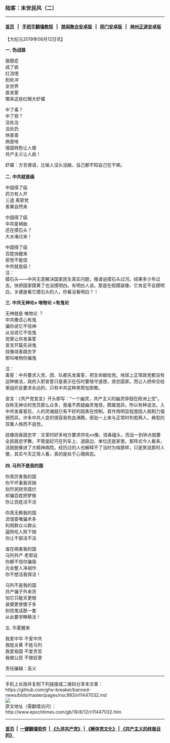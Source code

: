 ### 陆客：末世民风（二）
------------------------

#### [首页](https://github.com/gfw-breaker/banned-news/blob/master/README.md) &nbsp;&nbsp;|&nbsp;&nbsp; [手把手翻墙教程](https://github.com/gfw-breaker/guides/wiki) &nbsp;&nbsp;|&nbsp;&nbsp; [禁闻聚合安卓版](https://github.com/gfw-breaker/bn-android) &nbsp;&nbsp;|&nbsp;&nbsp; [网门安卓版](https://github.com/oGate2/oGate) &nbsp;&nbsp;|&nbsp;&nbsp; [神州正道安卓版](https://github.com/SzzdOgate/update) 



<div><p>
 【大纪元2019年08月12日讯】
</p>
<p>
 <strong>
  一. 伪战狼
 </strong>
</p>
<p>
 狼臆症
 <br/>
 成了疯
 <br/>
 红流氓
 <br/>
 到处冲
 <br/>
 全世界
 <br/>
 直发蒙
 <br/>
 哪来这些红眼大虾蠓
</p>
<p>
 中了毒？
 <br/>
 中了邪？
 <br/>
 没处治
 <br/>
 没处扔
 <br/>
 快查查
 <br/>
 病是啥
 <br/>
 墙国特色让人傻
 <br/>
 共产主义让人疯！
 <strong>
 </strong>
</p>
<p>
 虾蠓：方言俚语，比喻人没头没脑，自己都不知自己在干嘛。
 <br/>
 <strong>
  <br/>
  二. 中共就是癌
 </strong>
</p>
<p>
 中国得了癌
 <br/>
 药方有人开
 <br/>
 <ok href="http://www.epochtimes.com/gb/tag/%E4%B8%89%E9%80%80.html">
  三退
 </ok>
 离邪党
 <br/>
 善果自然来
</p>
<p>
 中国得了癌
 <br/>
 中共是祸胎
 <br/>
 还在摸石头？
 <br/>
 大水淹过来！
</p>
<p>
 中国得了癌
 <br/>
 百姓快醒来
 <br/>
 邪党不能信
 <br/>
 中共就是癌！
 <strong>
  <br/>
 </strong>
 注：
 <br/>
 摸石头——中共无意解决国家民生真实问题，推诿说摸石头过河。结果多少年过去，快把国家摸黄了也没摸明白。有明白人说，那是在假摸装像，它肯定不会摸明白，关键是看它摸石头的人，你看没看明白？！
</p>
<p>
 <strong>
  三. 中共无神论≠
  <ok href="http://www.epochtimes.com/gb/tag/%E5%94%AF%E7%89%A9%E8%AE%BA.html">
   唯物论
  </ok>
  =有鬼论
 </strong>
</p>
<p>
 无神就是
 <ok href="http://www.epochtimes.com/gb/tag/%E5%94%AF%E7%89%A9%E8%AE%BA.html">
  唯物论
 </ok>
 ？
 <br/>
 中共撒谎心有鬼
 <br/>
 骗你说它不信神
 <br/>
 从没说它不信鬼
 <br/>
 党章让你发毒誓
 <br/>
 宣言开篇先讲鬼
 <br/>
 挂像烧香跳忠字
 <br/>
 那叫唯物你骗鬼
</p>
<p>
 注：
 <br/>
 毒誓：中共要求入党、团、队都先发毒誓，把生命献给党。地球上正常政党都没有这种做法，政府入职宣誓只是表示在任时要恪守道德，效忠国家。而让人把命交给某组织且要求永远的，只有中共这种黑帮加邪教。
</p>
<p>
 宣言：《共产党宣言》开头即写：“一个幽灵，共产主义的幽灵徘徊在欧洲上空”。自称无神论的党员那么众多，竟毫不质疑幽灵鬼怪，颇属诡异。所以有种说法，入中共发毒誓后，人的灵魂就已有不好的因素在控制，其作用明显程度因人抵制力强弱而异。许多中共人变的很容易热血沸腾，邪劲一上来与正常时判若两人，典型的双重人格而不自觉。
</p>
<p>
 挂像烧香跳忠字：文革时好多地方要求供毛xx像，烧香磕头，而且一到钟点就要全民跳忠字舞，不管是赶巧在列车上、道路边、单位还是家里。那阵式今人看来，活脱脱像进了大精神病院。经历过的人也解释不了当时为啥那样，只是笑说那时人傻，其实今天正常人看，真的是处于心理病态。
 <br/>
 <strong>
  <br/>
  四. 马列不是我的国
 </strong>
</p>
<p>
 你真厉害我的国
 <br/>
 你干坏事我背锅
 <br/>
 刮尽民财贪腐烂
 <br/>
 却骗百姓把梦做
 <br/>
 你让百姓活不活
</p>
<p>
 你真无赖我的国
 <br/>
 流氓耍嘴骗术多
 <br/>
 利用群众斗群众
 <strong>
  <br/>
 </strong>
 逼狗咬人狗下锅
 <br/>
 你让干部活不活
</p>
<p>
 谁在祸害我的国
 <br/>
 <ok href="http://www.epochtimes.com/gb/tag/%E9%A9%AC%E5%88%97%E5%85%B1%E4%BA%A7.html">
  马列共产
 </ok>
 老邪说
 <br/>
 你都不信你骗我
 <br/>
 光会整人净胡作
 <br/>
 你不想活我得活！
</p>
<p>
 马列不是我的国
 <br/>
 共产骗子外来货
 <br/>
 怕它只能天更暗
 <br/>
 装傻更使傻子多
 <br/>
 别信鬼话那一套
 <br/>
 从此要学睁睛活！
</p>
<p>
 五. 华夏醒来
</p>
<p>
 <ok href="http://www.epochtimes.com/gb/tag/%E6%88%91%E7%88%B1%E4%B8%AD%E5%8D%8E.html">
  我爱中华
 </ok>
 不爱中共
 <br/>
 我姓炎黄 不姓马列
 <br/>
 我爱祖国 不爱贪官
 <br/>
 我做公民 不做奴隶
</p>
<p>
 责任编辑：高义
</p>
</div>
<hr/>
手机上长按并复制下列链接或二维码分享本文章：<br/>
https://github.com/gfw-breaker/banned-news/blob/master/pages/nsc993/n11447032.md <br/>
<a href='https://github.com/gfw-breaker/banned-news/blob/master/pages/nsc993/n11447032.md'><img src='https://github.com/gfw-breaker/banned-news/blob/master/pages/nsc993/n11447032.md.png'/></a> <br/>
原文地址（需翻墙访问）：http://www.epochtimes.com/gb/19/8/12/n11447032.htm


------------------------
#### [首页](https://github.com/gfw-breaker/banned-news/blob/master/README.md) &nbsp;|&nbsp; [一键翻墙软件](https://github.com/gfw-breaker/nogfw/blob/master/README.md) &nbsp;| [《九评共产党》](https://github.com/gfw-breaker/9ping.md/blob/master/README.md#九评之一评共产党是什么) | [《解体党文化》](https://github.com/gfw-breaker/jtdwh.md/blob/master/README.md) | [《共产主义的终极目的》](https://github.com/gfw-breaker/gczydzjmd.md/blob/master/README.md)


<img src='http://gfw-breaker.win/banned-news/pages/nsc993/n11447032.md' width='0px' height='0px'/>